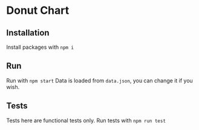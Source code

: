 # Donut Chart

## Installation

Install packages with `npm i`

## Run

Run with `npm start`
Data is loaded from `data.json`, you can change it if you wish.

## Tests

Tests here are functional tests only.
Run tests with `npm run test`
